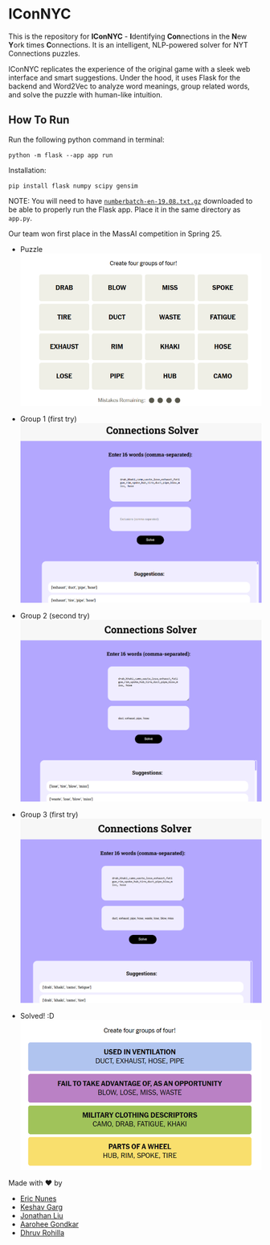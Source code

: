 # IConNYC

This is the repository for **IConNYC** - **I**dentifying **Con**nections in the **N**ew **Y**ork times **C**onnections. It is an intelligent, NLP-powered solver for NYT Connections puzzles.

IConNYC replicates the experience of the original game with a sleek web interface and smart suggestions. Under the hood, it uses Flask for the backend and Word2Vec to analyze word meanings, group related words, and solve the puzzle with human-like intuition.

## How To Run

Run the following python command in terminal:

```
python -m flask --app app run
```

Installation:

```
pip install flask numpy scipy gensim
```

NOTE: You will need to have [`numberbatch-en-19.08.txt.gz`](https://conceptnet.s3.amazonaws.com/downloads/2019/numberbatch/numberbatch-en-19.08.txt.gz) downloaded to be able to properly run the Flask app. Place it in the same directory as `app.py`.

Our team won first place in the MassAI competition in Spring 25.

-   Puzzle
    ![puzzle](screenshots/puzzle.png)

-   Group 1 (first try)
    ![try1](screenshots/try1.png)

-   Group 2 (second try)
    ![try2](screenshots/try2.png)

-   Group 3 (first try)
    ![try3](screenshots/try3.png)

-   Solved! :D
    ![solved](screenshots/solved.png)

Made with ❤️ by

-   [Eric Nunes](https://github.com/eric27n)
-   [Keshav Garg](https://github.com/keshavgarg616)
-   [Jonathan Liu](https://github.com/jonathanliu72)
-   [Aarohee Gondkar](https://github.com/aarohee-he)
-   [Dhruv Rohilla](https://github.com/dhruvrohilla19)
